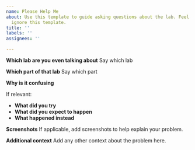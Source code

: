 ```yaml
---
name: Please Help Me
about: Use this template to guide asking questions about the lab. Feel free to completely
  ignore this template.
title: ''
labels: ''
assignees: ''

---
```


**Which lab are you even talking about**
Say which lab

**Which part of that lab**
Say which part

**Why is it confusing**

If relevant:
* **What did you try**
* **What did you expect to happen**
* **What happened instead**

**Screenshots**
If applicable, add screenshots to help explain your problem.

**Additional context**
Add any other context about the problem here.
